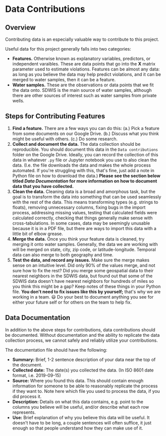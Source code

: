 # Data Contributions

## Overview

Contributing data is an especially valuable way to contribute to this project.

Useful data for this project generally falls into two categories:

- __Features.__ Otherwise known as explanatory variables, predictors, or independent varaibles. These are data points that go into the **X** matrix parameter used to estimate violations. Features can be almost any data: as long as you believe the data may help predict violations, and it can be merged to water samples, then it can be a feature.
- __Water samples.__ These are the observations or data points that we fit the data onto. SDWIS is the main source of water samples, although there are other sources of interest such as water samples from private wells.

## Steps for Contributing Features

1. **Find a feature.** There are a few ways you can do this: (a.) Pick a feature from some documents on our Google Drive. (b.) Discuss what you think might be useful with others. (c.) Do some research.
2. **Collect and document the data.** The data collection should be reproducible. You should document this data in the ``Data contributions`` folder on the Google Drive. Ideally, you can record the collection of this data in whatever ``.py`` file or Jupyter notebook you use to also clean the data. (I.e. the file downloads the data and makes the whole process automated. If you're struggling with this, that's fine, just add a note in Python file on how to download the data.) **Please see the section below titled _Data Documentation_ for more information on how to document data that you have collected.**
3. **Clean the data.** Cleaning data is a broad and amorphous task, but the goal is to transform the data into something that can be used seamlessly with the rest of the data. This means transforming types (e.g. strings to floats), removing unnecessary columns, fixing bugs in the import process, addressing missing values, testing that calculated fields were calculated correctly, checking that things generally make sense with cross-tabulations. In some cases, data may be seemingly unusable because it is in a PDF file, but there are ways to import this data with a little bit of elbow grease.
4. **Merge the data.** Once you think your feature data is cleaned, try merging it onto water samples. Generally, the data we are working with will be merged on state, city, zip code, or latitude-longitude. Temporal data can also merge to both geography and time.
5. **Test the data, and record any issues.** Make sure the merge makes sense on an intuitive level. Did only 90% of the values merge, and not sure how to fix the rest? Did you merge some geospatial data to their nearest neighbors in the SDWIS data, but found out that some of the SDWIS data doesn't have nearest neighbors for hundreds of miles so you think this might be a gap? Keep notes of these things in your Python file. **You don't need to fix issues like this by yourself;** that's why we are working in a team. 😃 Do your best to document anything you see for either your future self or for others on the team to help fix.

## Data Documentation

In addition to the above steps for contributions, data contributions should be documented. Without documentation and the ability to replicate the data collection process, we cannot safely and reliably utilize your contributions.

The documentation file should have the following:

- **Summary:** Brief, 1-2 sentence description of your data near the top of the document.
- **Collected date:** The date(s) you collected the data. (In ISO 8601 date format, i.e. 2019-09-15)
- **Source:** Where you found this data. This should contain enough information for someone to be able to reasonably replicate the process if they want to. Note here which file you used to process the data, if you did process it.
- **Description:** Details on what this data contains, e.g. point to the columns you believe will be useful, and/or describe what each row represents.
- **Use:** Brief explanation of why you believe this data will be useful. It doesn't have to be long, a couple sentences will often suffice, it just enough so that people understand how they can make use of it.